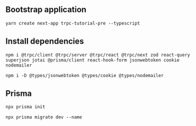 ## Bootstrap application
`yarn create next-app trpc-tutorial-pre --typescript`

## Install dependencies
`npm i @trpc/client @trpc/server @trpc/react @trpc/next zod react-query superjson jotai @prisma/client react-hook-form jsonwebtoken cookie nodemailer`

`npm i -D @types/jsonwebtoken @types/cookie @types/nodemailer`

## Prisma
`npx prisma init`

`npx prisma migrate dev --name`